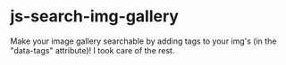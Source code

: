 # js-search-img-gallery

Make your image gallery searchable by adding tags to your img's (in the "data-tags" attribute)! I took care of the rest.
